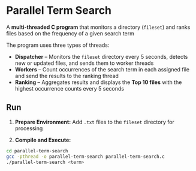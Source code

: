 # Parallel Term Search

A **multi-threaded C program** that monitors a directory (`fileset`) and ranks files based on the frequency of a given search term

The program uses three types of threads:

* **Dispatcher** – Monitors the `fileset` directory every 5 seconds, detects new or updated files, and sends them to worker threads
* **Workers** – Count occurrences of the search term in each assigned file and send the results to the ranking thread
* **Ranking** – Aggregates results and displays the **Top 10 files** with the highest occurrence counts every 5 seconds

## Run

1. **Prepare Environment:**
   Add `.txt` files to the `fileset` directory for processing

2. **Compile and Execute:**

```bash
cd parallel-term-search
gcc -pthread -o parallel-term-search parallel-term-search.c
./parallel-term-search <term>
```